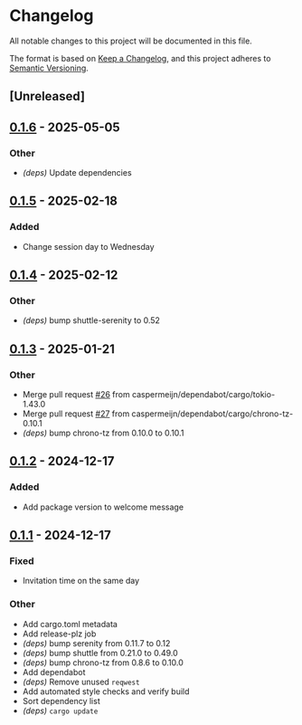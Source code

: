 # Changelog

All notable changes to this project will be documented in this file.

The format is based on [Keep a Changelog](https://keepachangelog.com/en/1.0.0/),
and this project adheres to [Semantic Versioning](https://semver.org/spec/v2.0.0.html).

## [Unreleased]

## [0.1.6](https://github.com/caspermeijn/planning-bot/compare/v0.1.5...v0.1.6) - 2025-05-05

### Other

- *(deps)* Update dependencies

## [0.1.5](https://github.com/caspermeijn/planning-bot/compare/v0.1.4...v0.1.5) - 2025-02-18

### Added

- Change session day to Wednesday

## [0.1.4](https://github.com/caspermeijn/planning-bot/compare/v0.1.3...v0.1.4) - 2025-02-12

### Other

- *(deps)* bump shuttle-serenity to 0.52

## [0.1.3](https://github.com/caspermeijn/planning-bot/compare/v0.1.2...v0.1.3) - 2025-01-21

### Other

- Merge pull request [#26](https://github.com/caspermeijn/planning-bot/pull/26) from caspermeijn/dependabot/cargo/tokio-1.43.0
- Merge pull request [#27](https://github.com/caspermeijn/planning-bot/pull/27) from caspermeijn/dependabot/cargo/chrono-tz-0.10.1
- *(deps)* bump chrono-tz from 0.10.0 to 0.10.1

## [0.1.2](https://github.com/caspermeijn/planning-bot/compare/v0.1.1...v0.1.2) - 2024-12-17

### Added

- Add package version to welcome message

## [0.1.1](https://github.com/caspermeijn/planning-bot/compare/v0.1.0...v0.1.1) - 2024-12-17

### Fixed

- Invitation time on the same day

### Other

- Add cargo.toml metadata
- Add release-plz job
- *(deps)* bump serenity from 0.11.7 to 0.12
- *(deps)* bump shuttle from 0.21.0 to 0.49.0
- *(deps)* bump chrono-tz from 0.8.6 to 0.10.0
- Add dependabot
- *(deps)* Remove unused `reqwest`
- Add automated style checks and verify build
- Sort dependency list
- *(deps)* `cargo update`
